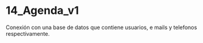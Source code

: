 # 14_Agenda_v1
Conexión con una base de datos que contiene usuarios, e mails y telefonos respectivamente. 
